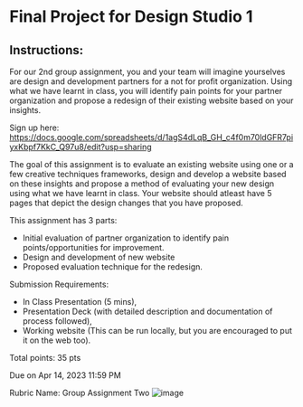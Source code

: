 # Final Project for Design Studio 1

## Instructions:
For our 2nd group assignment, you and your team will imagine yourselves are design and development partners for a not for profit organization. Using what we have learnt in class, you will identify pain points for your partner organization and propose a redesign of their existing website based on your insights.

Sign up here: https://docs.google.com/spreadsheets/d/1agS4dLqB_GH_c4f0m70ldGFR7piyxKbpf7KkC_Q97u8/edit?usp=sharing

The goal of this assignment is to evaluate an existing website using one or a few creative techniques frameworks, design and develop a website based on these insights and propose a method of evaluating your new design using what we have learnt in class. Your website should atleast have 5 pages that depict the design changes that you have proposed.

This assignment has 3 parts:

- Initial evaluation of partner organization to identify pain points/opportunities for improvement.
- Design and development of new website
- Proposed evaluation technique for the redesign.

Submission Requirements: 
- In Class Presentation (5 mins), 
- Presentation Deck (with detailed description and documentation of process followed),
- Working website (This can be run locally, but you are encouraged to put it on the web too).

Total points: 35 pts

Due on Apr 14, 2023 11:59 PM

Rubric Name: Group Assignment Two
![image](https://user-images.githubusercontent.com/124914328/228672470-0a01ebf5-11d9-48fc-95b8-72c5e29c8d16.png)
